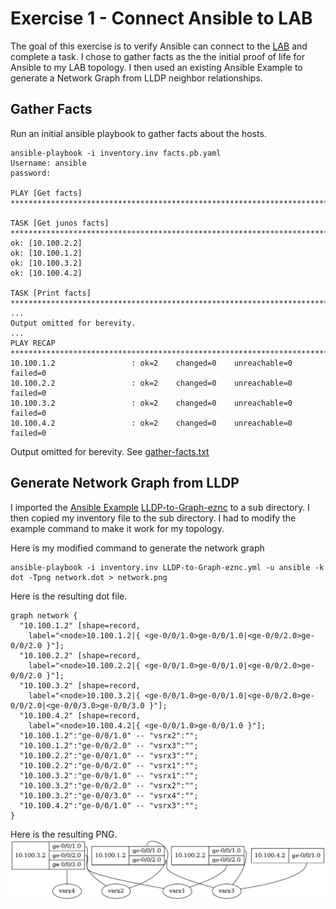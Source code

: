 # Exercise 1 - Connect Ansible to LAB
The goal of this exercise is to verify Ansible can connect to the [LAB](../LAB) and complete a task.  I chose to gather facts as the the initial proof of life for Ansible to my LAB topology.  I then used an existing Ansible Example to generate a Network Graph from LLDP neighbor relationships.

## Gather Facts
Run an initial ansible playbook to gather facts about the hosts.

```
ansible-playbook -i inventory.inv facts.pb.yaml
Username: ansible
password:

PLAY [Get facts] **************************************************************************************************************************************************************

TASK [Get junos facts] ********************************************************************************************************************************************************
ok: [10.100.2.2]
ok: [10.100.1.2]
ok: [10.100.3.2]
ok: [10.100.4.2]

TASK [Print facts] ************************************************************************************************************************************************************
...
Output omitted for berevity.  
...
PLAY RECAP ********************************************************************************************************************************************************************
10.100.1.2                 : ok=2    changed=0    unreachable=0    failed=0
10.100.2.2                 : ok=2    changed=0    unreachable=0    failed=0
10.100.3.2                 : ok=2    changed=0    unreachable=0    failed=0
10.100.4.2                 : ok=2    changed=0    unreachable=0    failed=0

```
Output omitted for berevity.  See [gather-facts.txt](gather-facts.txt)

## Generate Network Graph from LLDP
I imported the [Ansible Example](https://github.com/ipspace/ansible-examples) [LLDP-to-Graph-eznc](https://github.com/ipspace/ansible-examples/tree/master/LLDP-to-Graph-pyeznc) to a sub directory.  I then copied my inventory file to the sub directory.  I had to modify the example command to make it work for my topology. 

Here is my modified command to generate the network graph 
```
ansible-playbook -i inventory.inv LLDP-to-Graph-eznc.yml -u ansible -k
dot -Tpng network.dot > network.png
```
Here is the resulting dot file.
```
graph network {
  "10.100.1.2" [shape=record,
    label="<node>10.100.1.2|{ <ge-0/0/1.0>ge-0/0/1.0|<ge-0/0/2.0>ge-0/0/2.0 }"];
  "10.100.2.2" [shape=record,
    label="<node>10.100.2.2|{ <ge-0/0/1.0>ge-0/0/1.0|<ge-0/0/2.0>ge-0/0/2.0 }"];
  "10.100.3.2" [shape=record,
    label="<node>10.100.3.2|{ <ge-0/0/1.0>ge-0/0/1.0|<ge-0/0/2.0>ge-0/0/2.0|<ge-0/0/3.0>ge-0/0/3.0 }"];
  "10.100.4.2" [shape=record,
    label="<node>10.100.4.2|{ <ge-0/0/1.0>ge-0/0/1.0 }"];
  "10.100.1.2":"ge-0/0/1.0" -- "vsrx2":"";
  "10.100.1.2":"ge-0/0/2.0" -- "vsrx3":"";
  "10.100.2.2":"ge-0/0/1.0" -- "vsrx3":"";
  "10.100.2.2":"ge-0/0/2.0" -- "vsrx1":"";
  "10.100.3.2":"ge-0/0/1.0" -- "vsrx1":"";
  "10.100.3.2":"ge-0/0/2.0" -- "vsrx2":"";
  "10.100.3.2":"ge-0/0/3.0" -- "vsrx4":"";
  "10.100.4.2":"ge-0/0/1.0" -- "vsrx3":"";
}
```
Here is the resulting PNG.
![network.png](LLDP-to-Graph-pyeznc/network.png)
